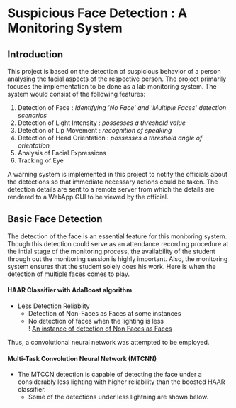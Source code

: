 # Suspicious Face Detection : A Monitoring System

## Introduction

This project is based on the detection of suspicious behavior of a person analysing the facial aspects of the respective person. The project primarily focuses the implementation to be done as a lab monitoring system. The system would consist of the following features:
1. Detection of Face : _Identifying 'No Face' and 'Multiple Faces' detection scenarios_
2. Detection of Light Intensity : _possesses a threshold value_
3. Detection of Lip Movement : _recognition of speaking_
4. Detection of Head Orientation : _possesses a threshold angle of orientation_
5. Analysis of Facial Expressions 
6. Tracking of Eye

A warning system is implemented in this project to notify the officials about the detections so that immediate necessary actions could be taken. The detection details are sent to a remote server from which the details are rendered to a WebApp GUI to be viewed by the official.

## Basic Face Detection
The detection of the face is an essential feature for this monitoring system. Though this detection could serve as an attendance recording procedure at the intial stage of the monitoring process, the availability of the student through out the monitoring session is highly important.
Also, the monitoring system ensures that the student solely does his work. Here is when the detection of multiple faces comes to play.

#### HAAR Classifier with AdaBoost algorithm
- Less Detection Reliablity
  - Detection of Non-Faces as Faces at some instances
  - No detection of faces when the lighting is less  
  ! [An instance of detection of Non Faces as Faces](/assets/images/team_photo.png)

Thus, a convolutional neural network was attempted to be employed.
#### Multi-Task Convolution Neural Network (MTCNN)
- The MTCCN detection is capable of detecting the face under a considerably less lighting with higher reliability than the boosted HAAR classifier. 
  - Some of the detections under less lightning are shown below.
